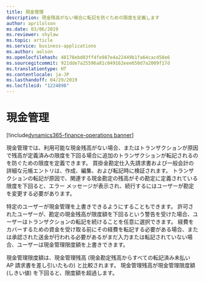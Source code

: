```yaml
---
title: 現金管理
description: 現金残高がない場合に転記を防ぐための限度を定義します
author: aprilolson
ms.date: 03/06/2019
ms.reviewer: shylaw
ms.topic: article
ms.service: business-applications
ms.author: aolson
ms.openlocfilehash: 48178ebd03ff4fe987e4a22449b1fa64cacd58e6
ms.sourcegitcommit: 921dde7a25596a81c049162eee650d7a2009f17d
ms.translationtype: HT
ms.contentlocale: ja-JP
ms.lasthandoff: 04/29/2019
ms.locfileid: "1224898"
---
```

# <a name="cash-control"></a>現金管理 
[!include[dynamics365-finance-operations banner](../includes/dynamics365-finance-operations.md)]


現金管理では、利用可能な現金残高がない場合、またはトランザクションが原因で残高が定義済みの限度を下回る場合に追加のトランザクションが転記されるのを防ぐための限度を定義できます。 買掛金勘定仕入先請求書および一般会計の詳細な元帳エントリは、作成、編集、および転記時に検証されます。 トランザクションの転記が原因で、関連する現金勘定の残高がその勘定に定義されている限度を下回ると、エラー メッセージが表示され、続行するにはユーザーが勘定を変更する必要があります。

特定のユーザーが現金管理を上書きできるようにすることもできます。 許可されたユーザーが、勘定の現金残高が限度額を下回るという警告を受けた場合、ユーザーはトランザクションの転記を続けることを任意に選択できます。 経費をカバーするための資金を受け取る前にその経費を転記する必要がある場合、または承認された送金が行われる必要があるがまだ入力または転記されていない場合、ユーザーは現金管理限度額を上書きできます。

現金管理限度額は、現金管理残高 (現金勘定残高からすべての転記済み未払い AP 請求書を差し引いたもの) と比較されます。 現金管理残高が現金管理限度額 (しきい値) を下回ると、限度額を超過します。

